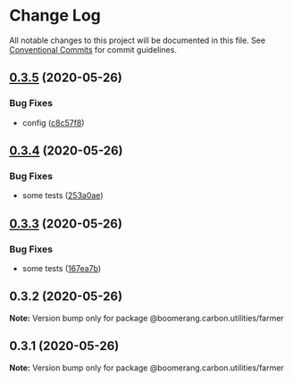 # Change Log

All notable changes to this project will be documented in this file.
See [Conventional Commits](https://conventionalcommits.org) for commit guidelines.

## [0.3.5](https://github.ibm.com/Boomerang-Lib/boomerang.carbon.utilities/compare/@boomerang.carbon.utilities/farmer@0.3.4...@boomerang.carbon.utilities/farmer@0.3.5) (2020-05-26)


### Bug Fixes

* config ([c8c57f8](https://github.ibm.com/Boomerang-Lib/boomerang.carbon.utilities/commit/c8c57f81ab3d70ce5d456d53b70c889cfcac8969))





## [0.3.4](https://github.ibm.com/Boomerang-Lib/boomerang.carbon.utilities/compare/@boomerang.carbon.utilities/farmer@0.3.3...@boomerang.carbon.utilities/farmer@0.3.4) (2020-05-26)


### Bug Fixes

* some tests ([253a0ae](https://github.ibm.com/Boomerang-Lib/boomerang.carbon.utilities/commit/253a0aee7e12d68544a66e3192c01fe65099f22a))





## [0.3.3](https://github.ibm.com/Boomerang-Lib/boomerang.carbon.utilities/compare/@boomerang.carbon.utilities/farmer@0.3.2...@boomerang.carbon.utilities/farmer@0.3.3) (2020-05-26)


### Bug Fixes

* some tests ([167ea7b](https://github.ibm.com/Boomerang-Lib/boomerang.carbon.utilities/commit/167ea7b951f151cba28ca547b4ad8d5aecb50a04))





## 0.3.2 (2020-05-26)

**Note:** Version bump only for package @boomerang.carbon.utilities/farmer





## 0.3.1 (2020-05-26)

**Note:** Version bump only for package @boomerang.carbon.utilities/farmer
